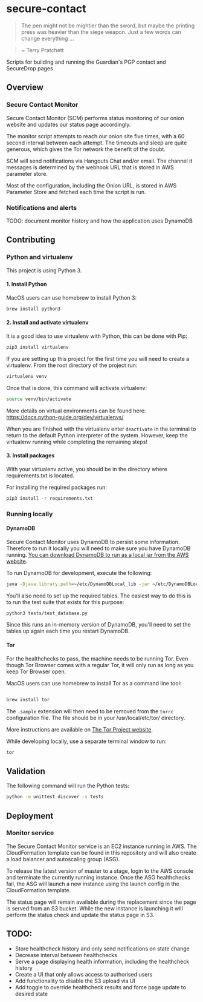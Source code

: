 # secure-contact

> The pen might not be mightier than the sword, but maybe the printing press was heavier than the siege weapon.  Just a few words can change everything ...

> ~ Terry Pratchett

Scripts for building and running the Guardian's PGP contact and SecureDrop pages

## Overview

### Secure Contact Monitor

Secure Contact Monitor (SCM) performs status monitoring of our onion website and updates our status page accordingly.

The monitor script attempts to reach our onion site five times, with a 60 second interval between each attempt. The timeouts and sleep are quite generous, which gives the Tor network the benefit of the doubt.

SCM will send notifications via Hangouts Chat and/or email. The channel it messages is determined by the webhook URL that is stored in AWS parameter store.

Most of the configuration, including the Onion URL, is stored in AWS Parameter Store and fetched each time the script is run.

### Notifications and alerts

TODO: document monitor history and how the application uses DynamoDB

## Contributing

### Python and virtualenv

This project is using Python 3.

#### 1. Install Python

MacOS users can use homebrew to install Python 3:

```bash
brew install python3
```

#### 2. Install and activate virtualenv

It is a good idea to use virtualenv with Python, this can be done with Pip:

```bash
pip3 install virtualenv
```

If you are setting up this project for the first time you will need to create a virtualenv.
From the root directory of the project run:

```bash
virtualenv venv
```

Once that is done, this command will activate virtualenv:

```bash
source venv/bin/activate
```

More details on virtual environments can be found here: https://docs.python-guide.org/dev/virtualenvs/

When you are finished with the virtualenv enter `deactivate` in the terminal to return to the default Python interpreter of the system. However, keep the virtualenv running while completing the remaining steps!

#### 3. Install packages

With your virtualenv active, you should be in the directory where requirements.txt is located.

For installing the required packages run:

```bash
pip3 install -r requirements.txt
```

### Running locally

#### DynamoDB

Secure Contact Monitor uses DynamoDB to persist some information. Therefore to run it locally you will need to make sure you have DynamoDB running. [You can download DynamoDB to run as a local jar from the AWS website](http://docs.aws.amazon.com/amazondynamodb/latest/developerguide/Tools.DynamoDBLocal.html).

To run DynamoDB for development, execute the following:

```bash
java -Djava.library.path=~/etc/DynamoDBLocal_lib -jar ~/etc/DynamoDBLocal.jar -sharedDb -inMemory

```

You'll also need to set up the required tables. The easiest way to do this is to run the test suite that exists for this purpose:

```bash
python3 tests/test_database.py
```

Since this runs an in-memory version of DynamoDB, you'll need to set the tables up again each time you restart DynamoDB.

#### Tor

For the healthchecks to pass, the machine needs to be running Tor. Even though Tor Browser comes with a regular Tor, it will only run as long as you keep Tor Browser open.

MacOS users can use homebrew to install Tor as a command line tool:

```bash

brew install tor
```

The `.sample` extension will then need to be removed from the `torrc` configuration file. The file should be in your   /usr/local/etc/tor/ directory.

More instructions are available on [The Tor Project website](https://2019.www.torproject.org/docs/tor-doc-osx.html.en).

While developing locally, use a separate terminal window to run:

```bash
tor
```

## Validation

The following command will run the Python tests:

```bash
python -m unittest discover -s tests
```


## Deployment

### Monitor service

The Secure Contact Monitor service is an EC2 instance running in AWS. The CloudFormation template can be found in this repository and will also create a load balancer and autoscaling group (ASG).

To release the latest version of master to a stage, login to the AWS console and terminate the currently running instance. Once the ASG healthchecks fail, the ASG will launch a new instance using the launch config in the CloudFormation template.

The status page will remain available during the replacement since the page is served from an S3 bucket. While the new instance is launching it will perform the status check and update the status page in S3.


## TODO:

- Store healthcheck history and only send notifications on state change
- Decrease interval between healthchecks
- Serve a page displaying health information, including the healthcheck history
- Create a UI that only allows access to authorised users
- Add functionality to disable the S3 upload via UI
- Add toggle to override healthcheck results and force page update to desired state